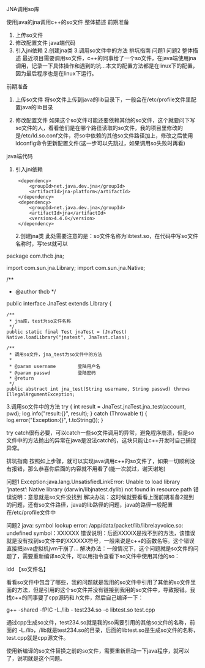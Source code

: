JNA调用so库



使用java的jna调用c++的so文件
整体描述
前期准备

1. 上传so文件
2. 修改配置文件
   java端代码
3. 引入jni依赖
   2.创建jna类
   3.调用so文件中的方法
   排坑指南
   问题1
   问题2
   整体描述
   最近项目需要调用so文件，c++的同事给了一个so文件，在java端使用jna调用，记录一下具体操作和遇到的坑…本文的配置方法都是在linux下的配置，因为最后程序也是在linux下运行。

前期准备

1. 上传so文件
   将so文件上传到java的lib目录下，一般会在/etc/profile文件里配置java的lib目录

2. 修改配置文件
   如果这个so文件可能还要依赖其他的so文件，这个就要问下写so文件的人，看看他们是在哪个路径读取的so文件，我的项目里修改的是/etc/ld.so.conf文件，将so中依赖的其他so文件路径加上，修改之后使用ldconfig命令更新配置文件(这一步可以先跳过，如果调用so失败时再看)

java端代码

1. 引入jni依赖
   
        <dependency>
            <groupId>net.java.dev.jna</groupId>
            <artifactId>jna-platform</artifactId>
        </dependency>
        <dependency>
            <groupId>net.java.dev.jna</groupId>
            <artifactId>jna</artifactId>
            <version>4.4.0</version>
        </dependency>
   
   
   2.创建jna类
   此处需要注意的是：so文件名称为libtest.so，在代码中写so文件名称时，写test就可以

package com.thcb.jna;

import com.sun.jna.Library;
import com.sun.jna.Native;

/**

* @author thcb
  */

public interface JnaTest extends Library {

    /**
     * jna库，test为so文件名称
     */
    public static final Test jnaTest = (JnaTest) Native.loadLibrary("jnatest", JnaTest.class);
    
    /**
     * 调用so文件，jna_test为so文件中的方法
     *
     * @param username        登陆用户名
     * @param passwd          登陆密码
     * @return
     */
    public abstract int jna_test(String username, String passwd) throws IllegalArgumentException;

3.调用so文件中的方法
      try {
             int result = JnaTest.jnaTest.jna_test(account, pwd);
             log.info("result:{}", result);
      } catch (Throwable t) {
           log.error("Exception:{}", t.toString());
      }


try catch很有必要，可以catch一些so文件调用的异常，避免程序崩溃，但是so文件中的方法抛出的异常在java是没法catch的，这块只能让c++开发时自己捕捉异常。

排坑指南
按照如上步骤，就可以实现java调用c++的so文件了，如果一切顺利没有报错，那么恭喜你后面的内容就不用看了(能一次就过，谢天谢地)

问题1
Exception:java.lang.UnsatisfiedLinkError: Unable to load library ‘jnatest’: Native library (darwin/libjnatest.dylib) not found in resource path
错误说明：意思就是so文件没找到
解决办法：这时候就要看看上面前期准备2提到的问题，还有so文件路径，java的lib路径的问题，java的路径一般配置在/etc/profile文件中

问题2
java: symbol lookup error: /app/data/packet/lib/librelayvoice.so: undefined symbol：XXXXXX
错误说明：后面XXXXX是找不到的方法，该错误就是没有找到so文件中的XXXXXX符号，一般来说是c++的函数名等。这个错误直接把java虚拟机jvm干崩了…
解决办法：一般情况下，这个问题就是so文件的问题了，需要重新编译so文件，可以用指令查看下so文件中使用其他的so：

ldd 【so文件名】

看看so文件中包含了哪些，我的问题就是我用的so文件中引用了其他的so文件里面的方法，但是引用的这个so文件并没有链接到我用的so文件中，导致报错。我找c++的同事要了cpp源码和.h文件，然后自己编译一下：

g++  -shared  -fPIC -L./lib - test234.so -o libtest.so test.cpp

通过cpp生成so文件，test234.so就是我的so需要引用的其他so文件的名称，前面的 -L./lib，/lib就是test234.so的目录，后面的libtest.so是生成so文件的名称，test.cpp就是cpp源文件。

使用新编译的so文件替换之前的so文件，需要重新启动一下java程序，就可以了，说明就是这个问题。

